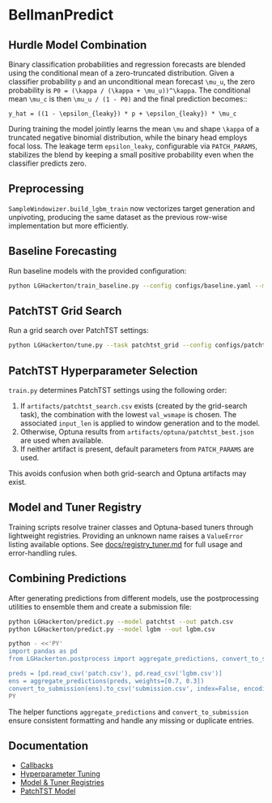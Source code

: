 # BellmanPredict

## Hurdle Model Combination

Binary classification probabilities and regression forecasts are blended using
the conditional mean of a zero-truncated distribution. Given a classifier
probability ``p`` and an unconditional mean forecast ``\mu_u``, the zero
probability is ``P0 = (\kappa / (\kappa + \mu_u))^\kappa``. The conditional
mean ``\mu_c`` is then ``\mu_u / (1 - P0)`` and the final prediction becomes::

    y_hat = ((1 - \epsilon_{leaky}) * p + \epsilon_{leaky}) * \mu_c

During training the model jointly learns the mean ``\mu`` and shape ``\kappa``
of a truncated negative binomial distribution, while the binary head employs
focal loss. The leakage term ``epsilon_leaky``, configurable via ``PATCH_PARAMS``,
stabilizes the blend by keeping a small positive probability even when the
classifier predicts zero.

## Preprocessing

`SampleWindowizer.build_lgbm_train` now vectorizes target generation and
unpivoting, producing the same dataset as the previous row-wise
implementation but more efficiently.

## Baseline Forecasting

Run baseline models with the provided configuration:

```bash
python LGHackerton/train_baseline.py --config configs/baseline.yaml --model naive
```

## PatchTST Grid Search

Run a grid search over PatchTST settings:

```bash
python LGHackerton/tune.py --task patchtst_grid --config configs/patchtst.yaml
```

## PatchTST Hyperparameter Selection

`train.py` determines PatchTST settings using the following order:

1. If `artifacts/patchtst_search.csv` exists (created by the grid-search task),
   the combination with the lowest `val_wsmape` is chosen. The associated
   `input_len` is applied to window generation and to the model.
2. Otherwise, Optuna results from `artifacts/optuna/patchtst_best.json` are
   used when available.
3. If neither artifact is present, default parameters from `PATCH_PARAMS` are
   used.

This avoids confusion when both grid-search and Optuna artifacts may exist.

## Model and Tuner Registry

Training scripts resolve trainer classes and Optuna-based tuners through
lightweight registries. Providing an unknown name raises a `ValueError` listing
available options. See [docs/registry_tuner.md](docs/registry_tuner.md) for full
usage and error-handling rules.

## Combining Predictions

After generating predictions from different models, use the postprocessing
utilities to ensemble them and create a submission file:

```bash
python LGHackerton/predict.py --model patchtst --out patch.csv
python LGHackerton/predict.py --model lgbm --out lgbm.csv

python - <<'PY'
import pandas as pd
from LGHackerton.postprocess import aggregate_predictions, convert_to_submission

preds = [pd.read_csv('patch.csv'), pd.read_csv('lgbm.csv')]
ens = aggregate_predictions(preds, weights=[0.7, 0.3])
convert_to_submission(ens).to_csv('submission.csv', index=False, encoding='utf-8-sig')
PY
```

The helper functions `aggregate_predictions` and `convert_to_submission` ensure
consistent formatting and handle any missing or duplicate entries.

## Documentation

- [Callbacks](docs/callbacks.md)
- [Hyperparameter Tuning](docs/tuning.md)
- [Model & Tuner Registries](docs/registry_tuner.md)
- [PatchTST Model](docs/patchtst.md)

